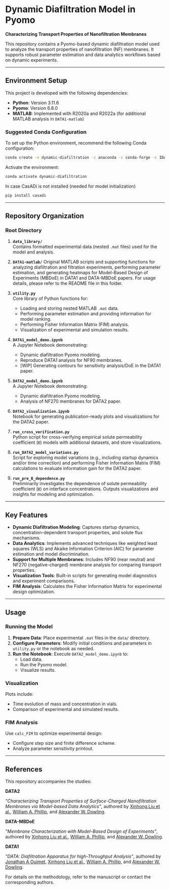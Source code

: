 # Dynamic Diafiltration Model in Pyomo

**Characterizing Transport Properties of Nanofiltration Membranes**

This repository contains a Pyomo-based dynamic diafiltration model used to analyze the transport properties of nanofiltration (NF) membranes. It supports robust parameter estimation and data analytics workflows based on dynamic experiments.

---

## Environment Setup

This project is developed with the following dependencies:
- **Python**: Version 3.11.6
- **Pyomo**: Version 6.8.0
- **MATLAB**: Implemented with R2020a and R2022a (for additional MATLAB analysis in `DATA1-matlab`)

### Suggested Conda Configuration

To set up the Python environment, recommend the following Conda configuration:
```bash
conda create -n dynamic-diafiltration -c anaconda -c conda-forge -c IDAES-PSE python=3.11 numpy matplotlib pandas scipy idaes-pse scikit-learn
```
Activate the environment:
```bash
conda activate dynamic-diafiltration
```
In case CasADi is not installed (needed for model initialization)
```bash
pip install casadi
```
---

## Repository Organization

### Root Directory

1. **`data_library/`**  
   Contains formatted experimental data (nested `.mat` files) used for the model and analysis.

2. **`DATA1-matlab/`**
   Original MATLAB scripts and supporting functions for analyzing diafiltration and filtration experiments, performing parameter estimation, and generating heatmaps for Model-Based Design of Experiments (MBDoE) in DATA1 and DATA-MBDoE papers. For usage details, please refer to the README file in this folder.
   
3. **`utility.py`**  
   Core library of Python functions for:
   - Loading and storing nested MATLAB `.mat` data.
   - Performing parameter estimation and providing information for model ranking.
   - Performing Fisher Information Matrix (FIM) analysis.
   - Visualization of experimental and simulation results.

4. **`DATA1_model_demo.ipynb`**  
   A Jupyter Notebook demonstrating:
   - Dynamic diafiltration Pyomo modeling.
   - Reproduce DATA1 analysis for NF90 membranes.
   - [WIP] Generating contours for sensitivity analysis/DoE in the DATA1 paper.
  
5. **`DATA2_model_demo.ipynb`**  
   A Jupyter Notebook demonstrating:
   - Dynamic diafiltration Pyomo modeling.
   - Analysis of NF270 membranes for DATA2 paper.

6. **`DATA2_visualization.ipynb`**  
   Notebook for generating publication-ready plots and visualizations for the DATA2 paper.

7. **`run_cross_verification.py`**  
   Python script for cross-verifying empirical solute permeability coefficient (`B`) models with additional datasets, and store visualizations.

8. **`run_DATA2_model_variations.py`**  
   Script for exploring model variations (e.g., including startup dynamics and/or time correction) and performing Fisher Information Matrix (FIM) calculations to evaluate information gain for the DATA2 paper.

9. **`run_pre_B_dependence.py`**  
   Preliminarily investigates the dependence of solute permeability coefficient (`B`) on interface concentrations. Outputs visualizations and insights for modeling and optimization.
   
---

## Key Features

- **Dynamic Diafiltration Modeling**: Captures startup dynamics, concentration-dependent transport properties, and solute flux mechanisms.
- **Data Analytics**: Implements advanced techniques like weighted least squares (WLS) and Akaike Information Criterion (AIC) for parameter estimation and model discrimination.
- **Support for Multiple Membranes**: Includes NF90 (near neutral) and NF270 (negative-charged) membrane analysis for comparing transport properties.
- **Visualization Tools**: Built-in scripts for generating model diagnostics and experiment comparisons.
- **FIM Analysis**: Calculates the Fisher Information Matrix for experimental design optimization.

---

## Usage

### Running the Model
1. **Prepare Data**: Place experimental `.mat` files in the `data/` directory.
2. **Configure Parameters**: Modify initial conditions and parameters in `utility.py` or the notebook as needed.
3. **Run the Notebook**: Execute `DATA2_model_demo.ipynb` to:
   - Load data.
   - Run the Pyomo model.
   - Visualize results.

### Visualization
Plots include:
- Time evolution of mass and concentration in vials.
- Comparison of experimental and simulated results.

### FIM Analysis
Use `calc_FIM` to optimize experimental design:
- Configure step size and finite difference scheme.
- Analyze parameter sensitivity printout.

---

## References

This repository accompanies the studies: 

**DATA2**

*"Characterizing Transport Properties of Surface-Charged Nanofiltration Membranes via Model-based Data Analytics"*, authored by [Xinhong Liu et al.](mailto:xliu27@nd.edu), [William A. Phillip](mailto:wphillip@nd.edu), and [Alexander W. Dowling](mailto:adowling@nd.edu).

**DATA-MBDoE**

*"Membrane Characterization with Model-Based Design of Experiments"*, authored by [Xinhong Liu et al.](mailto:xliu27@nd.edu), [William A. Phillip](mailto:wphillip@nd.edu), and [Alexander W. Dowling](mailto:adowling@nd.edu).

**DATA1**

*"DATA: Diafiltration Apparatus for high-Throughput Analysis"*, authored by [Jonathan A Ouimet](mailto:ouimetja@gmail.com), [Xinhong Liu et al.](mailto:xliu27@nd.edu), [William A. Phillip](mailto:wphillip@nd.edu), and [Alexander W. Dowling](mailto:adowling@nd.edu).


For details on the methodology, refer to the manuscript or contact the corresponding authors.
